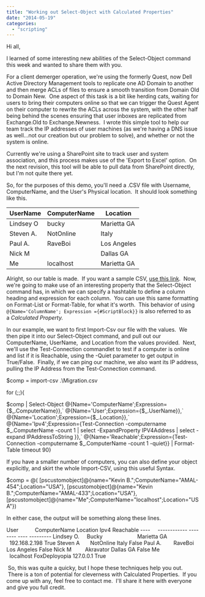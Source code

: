 ```yaml
---
title: "Working out Select-Object with Calculated Properties"
date: "2014-05-19"
categories: 
  - "scripting"
---
```


Hi all,

I learned of some interesting new abilities of the Select-Object command this week and wanted to share them with you.

For a client demerger operation, we're using the formerly Quest, now Dell Active Directory Management tools to replicate one AD Domain to another and then merge ACLs of files to ensure a smooth transition from Domain Old to Domain New.  One aspect of this task is a bit like herding cats, waiting for users to bring their computers online so that we can trigger the Quest Agent on their computer to rewrite the ACLs across the system, with the other half being behind the scenes ensuring that user inboxes are replicated from Exchange.Old to Exchange.Newness.  I wrote this simple tool to help our team track the IP addresses of user machines (as we're having a DNS issue as well...not our creation but our problem to solve), and whether or not the system is online.

Currently we're using a SharePoint site to track user and system association, and this process makes use of the 'Export to Excel' option.  On the next revision, this tool will be able to pull data from SharePoint directly, but I'm not quite there yet.

So, for the purposes of this demo, you'll need a .CSV file with Username, ComputerName, and the User's Physical location.  It should look something like this.  

 

| UserName | ComputerName | Location |
| --- | --- | --- |
| Lindsey O | bucky | Marietta GA |
| Steven A. | NotOnline | Italy |
| Paul A. | RaveBoi | Los Angeles |
| Nick M |  | Dallas GA |
| Me | localhost | Marietta GA |

Alright, so our table is made.  If you want a sample CSV, [use this link](https://www.dropbox.com/s/4t2fi3aiyx615lr/Migration.csv).  Now, we're going to make use of an interesting property that the Select-Object command has, in which we can specify a hashtable to define a column heading and expression for each column.  You can use this same formatting on Format-List or Format-Table, for what it's worth.  This behavior of using `@{Name='ColumnName'; Expression ={#ScriptBlock}}` is also referred to as a _Calculated Property._ 

In our example, we want to first Import-Csv our file with the values.  We then pipe it into our Select-Object command, and pull out our ComputerName, UserName,  and Location from the values provided.  Next, we'll use the Test-Connection commandlet to test if a computer is online and list if it is Reachable, using the -Quiet parameter to get output in True/False.  Finally, if we can ping our machine, we also want its IP address, pulling the IP Address from the Test-Connection command.

$comp \= import-csv .\\Migration.csv

for (;;){ 

 $comp | Select-Object @{Name\='ComputerName';Expression\={$\_.ComputerName}},\` @{Name\='User';Expression\={$\_.UserName}},\` @{Name\='Location';Expression\={$\_.Location}},\` @{Name\='Ipv4';Expression\={Test-Connection \-computername $\_.ComputerName \-count 1 | select \-ExpandProperty IPV4Address | select \-expand IPAddressToString }},\` @{Name\='Reachable';Expression\={Test-Connection \-computername $\_.ComputerName \-count 1 \-quiet}} | Format-Table timeout 90}

If you have a smaller number of computers, you can also define your object explicitly, and skirt the whole Import-CSV, using this useful Syntax.

$comp \= @( \[pscustomobject\]@{name\="Kevin B.";ComputerName\="AMAL-454";Location\="USA"}, \[pscustomobject\]@{name\="Kevin B.";ComputerName\="AMAL-433";Location\="USA"}, \[pscustomobject\]@{name\="Me";ComputerName\="localhost";Location\="USA"})

In either case, the output will be something along these lines.

User           ComputerName Location Ipv4 Reachable ----     \------------ \-------- \---- \--------- Lindsey O.     Bucky                       Marietta GA         192.168.2.198  True Steven A       NotOnline Italy   False Paul A.        RaveBoi Los Angeles  False Nick M         Akravator Dallas GA  False Me             localhost FoxDeployopia 127.0.0.1  True

 So, this was quite a quicky, but I hope these techniques help you out.  There is a ton of potential for cleverness with Calculated Properties.  If you come up with any, feel free to contact me.  I'll share it here with everyone and give you full credit.
